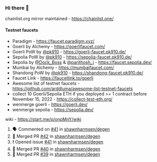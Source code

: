 ### Hi there 👋

chainlist.org mirror maintained - https://chainlist.one/

#### Testnet faucets
- Paradigm - https://faucet.paradigm.xyz/
- Goerli by Alchemy - https://goerlifaucet.com/
- Goerli PoW by [@pk910](https://github.com/pk910/PoWFaucet) - https://goerli-faucet.pk910.de/
- Sepolia PoW by [@pk910](https://github.com/pk910/PoWFaucet) - https://sepolia-faucet.pk910.de/
- Sepolia by [@Dock_Boss](https://twitter.com/Dock_Boss) & [@parithosh_j](https://twitter.com/parithosh_j) - https://faucet.sepolia.dev/
- Mumbai by Alchemy - https://mumbaifaucet.com/
- Shandong PoW by [@pk910](https://github.com/pk910/PoWFaucet) - https://shandong-faucet.pk910.de/ 
- Faucet Link - https://faucetlink.to/goerli
- Awesome list of testnet faucets - https://github.com/arddluma/awesome-list-testnet-faucets
- collect 10 Goerli/Sepolia ETH if you deployed >= 1 contract before November 15, 2022 - https://collect-test-eth.org/
- wenmerge goerli - https://goerli.dev/
- wenmerge sepolia - https://sepolia.dev/ 

wiki - https://start.me/p/onpMnY/wiki

<!--START_SECTION:activity-->
1. 🗣 Commented on [#41](https://github.com/shawnharmsen/degen/issues/41#issuecomment-1664700792) in [shawnharmsen/degen](https://github.com/shawnharmsen/degen)
2. 🎉 Merged PR [#42](https://github.com/shawnharmsen/degen/pull/42) in [shawnharmsen/degen](https://github.com/shawnharmsen/degen)
3. ❗ Opened issue [#41](https://github.com/shawnharmsen/degen/issues/41) in [shawnharmsen/degen](https://github.com/shawnharmsen/degen)
4. 🎉 Merged PR [#40](https://github.com/shawnharmsen/degen/pull/40) in [shawnharmsen/degen](https://github.com/shawnharmsen/degen)
5. 🎉 Merged PR [#39](https://github.com/shawnharmsen/degen/pull/39) in [shawnharmsen/degen](https://github.com/shawnharmsen/degen)
<!--END_SECTION:activity-->
